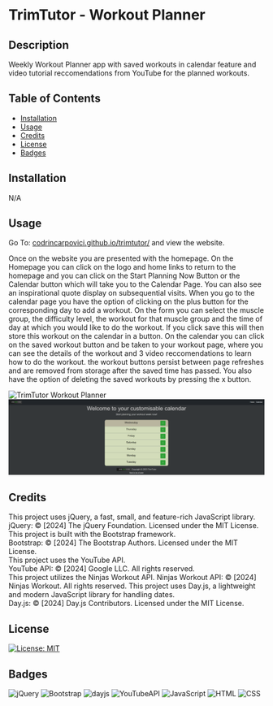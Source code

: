 # TrimTutor - Workout Planner

## Description

Weekly Workout Planner app with saved workouts in calendar feature and video tutorial reccomendations from YouTube for the planned workouts.

## Table of Contents

* [Installation](#installation)
* [Usage](#usage)
* [Credits](#credits)
* [License](#license)
* [Badges](#badges)


## Installation

N/A

## Usage 

Go To: [codrincarpovici.github.io/trimtutor/](https://codrincarpovici.github.io/trimtutor/) and view the website. 

Once on the website you are presented with the homepage. On the Homepage you can click on the logo and home links to return to the homepage and you can click on the Start Planning Now Button or the Calendar button which will take you to the Calendar Page. You can also see an inspirational quote display on subsequential visits. When you go to the calendar page you have the option of clicking on the plus button for the corresponding day to add a workout. On the form you can select the muscle group, the difficulty level, the workout for that muscle group and the time of day at which you would like to do the workout. If you click save this will then store this workout on the calendar in a button. On the calendar you can click on the saved workout button and be taken to your workout page, where you can see the details of the workout and 3 video reccomendations to learn how to do the workout. the workout buttons persist between page refreshes and are removed from storage after the saved time has passed. You also have the option of deleting the saved workouts by pressing the x button.

![TrimTutor Workout Planner](assets/images/trimtutor.png)
![TrimTutor Workout Calendar](assets/images/calendarPage.png)



## Credits

This project uses jQuery, a fast, small, and feature-rich JavaScript library.  
jQuery: © [2024] The jQuery Foundation. Licensed under the MIT License.  
This project is built with the Bootstrap framework.  
Bootstrap: © [2024] The Bootstrap Authors. Licensed under the MIT License.  
This project uses the YouTube API.  
YouTube API: © [2024] Google LLC. All rights reserved.  
This project utilizes the Ninjas Workout API.
Ninjas Workout API: © [2024] Ninjas Workout. All rights reserved.
This project uses Day.js, a lightweight and modern JavaScript library for handling dates.  
Day.js: © [2024] Day.js Contributors. Licensed under the MIT License.  




## License
[![License: MIT](https://img.shields.io/badge/License-MIT-yellow.svg)](https://opensource.org/licenses/MIT)

## Badges

![jQuery](https://img.shields.io/badge/jQuery-3.7.1-magenta)
![Bootstrap](https://img.shields.io/badge/Bootstrap-5.3-purple)
![dayjs](https://img.shields.io/badge/dayjs-API-lightblue)
![YouTubeAPI](https://img.shields.io/badge/YouTube-API-red)
![JavaScript](https://img.shields.io/badge/JavaScript-ES6-yellow)
![HTML](https://img.shields.io/badge/HTML-5-blue)
![CSS](https://img.shields.io/badge/CSS-3-violet)
